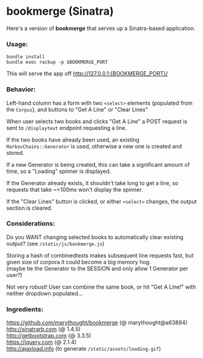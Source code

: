 # bookmerge (Sinatra)

Here's a version of __bookmerge__ that serves up a Sinatra-based application.

### Usage:
```
bundle install
bundle exec rackup -p $BOOKMERGE_PORT
```

This will serve the app off http://127.0.0.1:{BOOKMERGE_PORT}/

### Behavior:
  Left-hand column has a form with two `<select>` elements (populated from the `Corpus`), and buttons to "Get A Line" or "Clear Lines"  
  
  When user selects two books and clicks "Get A Line" a POST request is sent to `/displaytext` endpoint requesting a line.  
  
  If the two books have already been used, an existing `MarkovChains::Generator` is used, otherwise a new one is created and stored.  
  
  If a new Generator is being created, this can take a significant amount of time, so a "Loading" spinner is displayed.  
  
  If the Generator already exists, it shouldn't take long to get a line, so requests that take ~<100ms won't display the spinner.  
  
  If the "Clear Lines" button is clicked, or either `<select>` changes, the output section is cleared.  
  

### Considerations:
  Do you WANT changing selected books to automatically clear existing output? (see `/static/js/bookmerge.js`)  
  
  Storing a hash of combinedtexts makes subsequent line requests fast, but given size of corpora it could become a big memory hog.  
    (maybe tie the Generator to the SESSION and only allow 1 Generator per user?)  
  
  Not very robust! User can combine the same book, or hit "Get A Line!" with neither dropdown populated...  
  

### Ingredients:
  https://github.com/marythought/bookmerge (@ marythought@a63894)  
  http://sinatrarb.com (@ 1.4.5)  
  http://getbootstrap.com (@ 3.3.5)  
  https://jquery.com (@ 2.1.4)  
  http://ajaxload.info (to generate `/static/assets/loading.gif`)  
